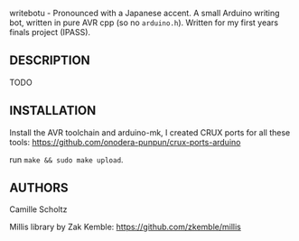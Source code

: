 writebotu - Pronounced with a Japanese accent. A small Arduino writing
bot, written in pure AVR cpp (so no `arduino.h`). Written for my first
years finals project (IPASS).

## DESCRIPTION

TODO


## INSTALLATION

Install the AVR toolchain and arduino-mk, I created CRUX ports for all
these tools: https://github.com/onodera-punpun/crux-ports-arduino

run `make && sudo make upload`.


## AUTHORS

Camille Scholtz

Millis library by Zak Kemble: https://github.com/zkemble/millis
